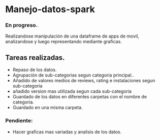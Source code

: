 # Manejo-datos-spark

### En progreso.

Realizandose manipulación de una dataframe de apps de movil, analizandose y luego representando mediante graficas.

## Tareas realizadas.

- Repaso de los datos.
- Agrupación de sub-categorias segun categoria principal..
- Añadido de valores medios de reviews, rating e instalaciones segun sub-categoria
- añadido version mas utilizada segun cada sub-categoria
- Guardado de los datos en diferentes carpetas con el nombre de categoria.
- Guardado en una misma carpeta.

### Pendiente:
- Hacer graficas mas variadas y analisis de los datos.
